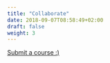 ```yaml
---
title: "Collaborate"
date: 2018-09-07T08:58:49+02:00
draft: false
weight: 3
---
```


<div class="text-center">
<a href='https://github.com/studentcybermooc/cybermooc/issues/new?template=proposition-de-cours.md' rel='nofollow' target='_new' class='btngithub'>Submit a course :)</a>
</div>
